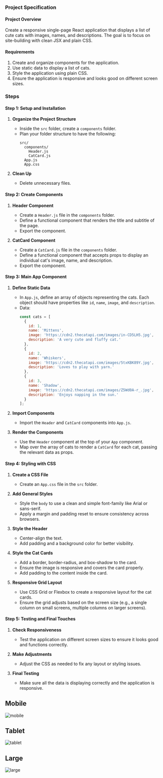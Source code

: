 ### Project Specification

#### Project Overview
Create a responsive single-page React application that displays a list of cute cats with images, names, and descriptions. The goal is to focus on site-building with clean JSX and plain CSS.

#### Requirements
1. Create and organize components for the application.
2. Use static data to display a list of cats.
3. Style the application using plain CSS.
4. Ensure the application is responsive and looks good on different screen sizes.

### Steps

#### Step 1: Setup and Installation

1. **Organize the Project Structure**
   - Inside the `src` folder, create a `components` folder.
   - Plan your folder structure to have the following:
     ```
     src/
       components/
         Header.js
         CatCard.js
       App.js
       App.css
     ```

2. **Clean Up**
   - Delete unnecessary files.

#### Step 2: Create Components

1. **Header Component**
   - Create a `Header.js` file in the `components` folder.
   - Define a functional component that renders the title and subtitle of the page.
   - Export the component.

2. **CatCard Component**
   - Create a `CatCard.js` file in the `components` folder.
   - Define a functional component that accepts props to display an individual cat's image, name, and description.
   - Export the component.

#### Step 3: Main App Component

1. **Define Static Data**
   - In `App.js`, define an array of objects representing the cats. Each object should have properties like `id`, `name`, `image`, and `description`.
   - Data:
     ```javascript
     const cats = [
       {
         id: 1,
         name: 'Mittens',
         image: 'https://cdn2.thecatapi.com/images/in-CD5LH5.jpg',
         description: 'A very cute and fluffy cat.'
       },
       {
         id: 2,
         name: 'Whiskers',
         image: 'https://cdn2.thecatapi.com/images/5txKBK89Y.jpg',
         description: 'Loves to play with yarn.'
       },
       {
         id: 3,
         name: 'Shadow',
         image: 'https://cdn2.thecatapi.com/images/Z5Wd0A-r_.jpg',
         description: 'Enjoys napping in the sun.'
       }
     ];
     ```

2. **Import Components**
   - Import the `Header` and `CatCard` components into `App.js`.

3. **Render the Components**
   - Use the `Header` component at the top of your `App` component.
   - Map over the array of cats to render a `CatCard` for each cat, passing the relevant data as props.

#### Step 4: Styling with CSS

1. **Create a CSS File**
   - Create an `App.css` file in the `src` folder.

2. **Add General Styles**
   - Style the `body` to use a clean and simple font-family like Arial or sans-serif.
   - Apply a margin and padding reset to ensure consistency across browsers.

3. **Style the Header**
   - Center-align the text.
   - Add padding and a background color for better visibility.

4. **Style the Cat Cards**
   - Add a border, border-radius, and box-shadow to the card.
   - Ensure the image is responsive and covers the card properly.
   - Add padding to the content inside the card.

5. **Responsive Grid Layout**
   - Use CSS Grid or Flexbox to create a responsive layout for the cat cards.
   - Ensure the grid adjusts based on the screen size (e.g., a single column on small screens, multiple columns on larger screens).

#### Step 5: Testing and Final Touches

1. **Check Responsiveness**
   - Test the application on different screen sizes to ensure it looks good and functions correctly.

2. **Make Adjustments**
   - Adjust the CSS as needed to fix any layout or styling issues.

3. **Final Testing**
   - Make sure all the data is displaying correctly and the application is responsive.

## Mobile
![mobile](/sitebuild/mobile.png)

## Tablet
![tablet](/sitebuild/tablet.png)

## Large
![large](/sitebuild/large.png)

